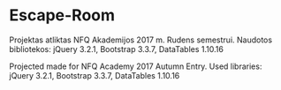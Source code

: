# Escape-Room
Projektas atliktas NFQ Akademijos 2017 m. Rudens semestrui.
Naudotos bibliotekos: 
  jQuery 3.2.1,
  Bootstrap 3.3.7,
  DataTables 1.10.16
  
  
Projected made for NFQ Academy 2017 Autumn Entry.
Used libraries:
  jQuery 3.2.1,
  Bootstrap 3.3.7,
  DataTables 1.10.16

